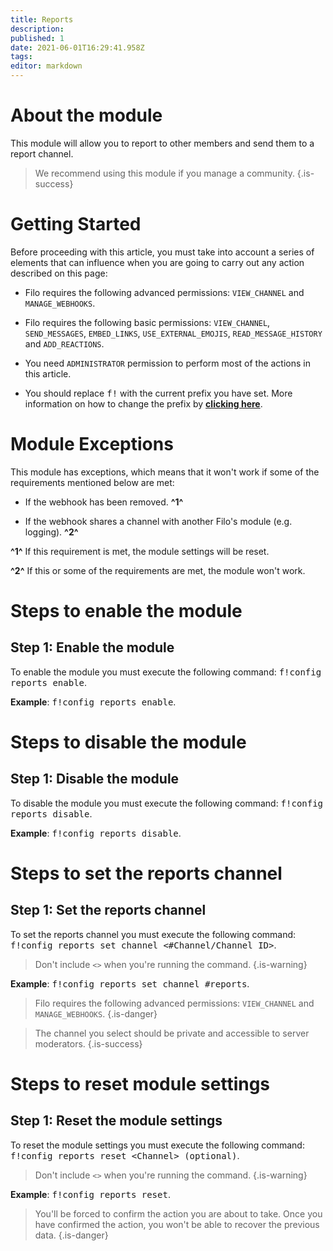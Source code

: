 ```yaml
---
title: Reports
description:
published: 1
date: 2021-06-01T16:29:41.958Z
tags:
editor: markdown
---
```


# About the module

This module will allow you to report to other members and send them to a report channel.

> We recommend using this module if you manage a community.
{.is-success}

# Getting Started

Before proceeding with this article, you must take into account a series of elements that can influence when you are going to carry out any action described on this page:

- Filo requires the following advanced permissions: ``VIEW_CHANNEL`` and ``MANAGE_WEBHOOKS``.

- Filo requires the following basic permissions: ``VIEW_CHANNEL``, ``SEND_MESSAGES``, ``EMBED_LINKS``, ``USE_EXTERNAL_EMOJIS``, ``READ_MESSAGE_HISTORY`` and ``ADD_REACTIONS``.

- You need ``ADMINISTRATOR`` permission to perform most of the actions in this article.

- You should replace <kbd>f!</kbd> with the current prefix you have set. More information on how to change the prefix by **[clicking here](es/modules/prefix)**.

# Module Exceptions

This module has exceptions, which means that it won't work if some of the requirements mentioned below are met:

- If the webhook has been removed. **^1^**

- If the webhook shares a channel with another Filo's module (e.g. logging). **^2^**

**^1^** If this requirement is met, the module settings will be reset.

**^2^** If this or some of the requirements are met, the module won't work.

# Steps to enable the module

## **Step 1**: Enable the module

To enable the module you must execute the following command: <kbd>f!config reports enable</kbd>.

**Example**: <kbd>f!config reports enable</kbd>.

# Steps to disable the module

## **Step 1**: Disable the module

To disable the module you must execute the following command: <kbd>f!config reports disable</kbd>.

**Example**: <kbd>f!config reports disable</kbd>.

# Steps to set the reports channel

## **Step 1**: Set the reports channel

To set the reports channel you must execute the following command: <kbd>f!config reports set channel \<#Channel/Channel ID></kbd>.

> Don't include ``<>`` when you're running the command.
{.is-warning}

**Example**: <kbd>f!config reports set channel #reports</kbd>.

> Filo requires the following advanced permissions: ``VIEW_CHANNEL`` and ``MANAGE_WEBHOOKS``.
{.is-danger}

> The channel you select should be private and accessible to server moderators.
{.is-success}

# Steps to reset module settings

## **Step 1**: Reset the module settings

To reset the module settings you must execute the following command: <kbd>f!config reports reset \<Channel> (optional)</kbd>.

> Don't include ``<>`` when you're running the command.
{.is-warning}

**Example**: <kbd>f!config reports reset</kbd>.

> You'll be forced to confirm the action you are about to take. Once you have confirmed the action, you won't be able to recover the previous data.
{.is-danger}
